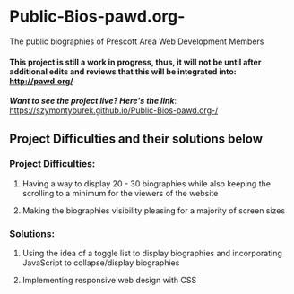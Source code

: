 # Public-Bios-pawd.org-
The public biographies of Prescott Area Web Development Members

#### This project is still a work in progress, thus, it will not be until after additional edits and reviews that this will be integrated into: http://pawd.org/

**_Want to see the project live? Here's the link_**: https://szymontyburek.github.io/Public-Bios-pawd.org-/

## Project Difficulties and their solutions below

### Project Difficulties:

1) Having a way to display 20 - 30 biographies while also keeping the scrolling to a minimum for the viewers of the website

2) Making the biographies visibility pleasing for a majority of screen sizes

### Solutions:

1) Using the idea of a toggle list to display biographies and incorporating JavaScript to collapse/display biographies

2) Implementing responsive web design with CSS
